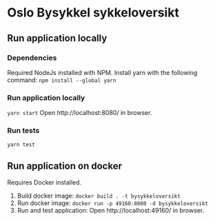 # Oslo Bysykkel sykkeloversikt

## Run application locally

### Dependencies
Required NodeJs installed with NPM.
Install yarn with the following command: `npm install --global yarn`

### Run application locally
`yarn start`
Open http://localhost:8080/ in browser.

### Run tests
`yarn test`

## Run application on docker
Requires Docker installed.
1. Build docker image: `docker build . -t bysykkeloversikt`
2. Run docker image: `docker run -p 49160:8080 -d bysykkeloversikt`
3. Run and test application: Open http://localhost:49160/ in browser.

